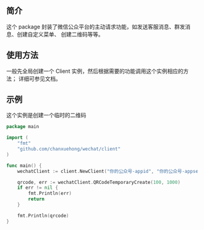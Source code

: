 ## 简介

这个 package 封装了微信公众平台的主动请求功能，如发送客服消息、群发消息、创建自定义菜单、
创建二维码等等。

## 使用方法

一般先全局创建一个 Client 实例，然后根据需要的功能调用这个实例相应的方法；
详细可参见文档。

## 示例

这个实例是创建一个临时的二维码
```Go
package main

import (
	"fmt"
	"github.com/chanxuehong/wechat/client"
)

func main() {
	wechatClient := client.NewClient("你的公众号-appid", "你的公众号-appsecret", nil)

	qrcode, err := wechatClient.QRCodeTemporaryCreate(100, 1000)
	if err != nil {
		fmt.Println(err)
		return
	}

	fmt.Println(qrcode)
}
```